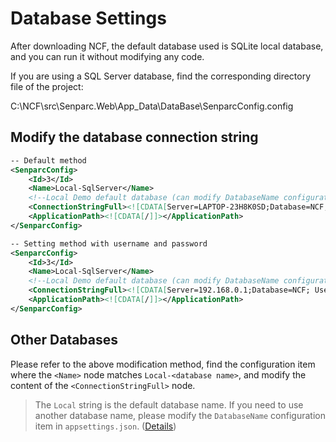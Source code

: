 # Database Settings

After downloading NCF, the default database used is SQLite local database, and you can run it without modifying any code.

If you are using a SQL Server database, find the corresponding directory file of the project:

C:\NCF\src\Senparc.Web\App_Data\DataBase\SenparcConfig.config

## Modify the database connection string

```xml
-- Default method
<SenparcConfig>
    <Id>3</Id>
    <Name>Local-SqlServer</Name>
    <!--Local Demo default database (can modify DatabaseName configuration in appsettings.json)-->
    <ConnectionStringFull><![CDATA[Server=LAPTOP-23H8K0SD;Database=NCF; initial catalog=NCF;integrated security=True;MultipleActiveResultSets=True;App=EntityFramework]]></ConnectionStringFull>
    <ApplicationPath><![CDATA[/]]></ApplicationPath>
</SenparcConfig>

-- Setting method with username and password
<SenparcConfig>
    <Id>3</Id>
    <Name>Local-SqlServer</Name>
    <!--Local Demo default database (can modify DatabaseName configuration in appsettings.json)-->
    <ConnectionStringFull><![CDATA[Server=192.168.0.1;Database=NCF; User ID=sa; Password=123456;Application Name=zmz]]></ConnectionStringFull>
    <ApplicationPath><![CDATA[/]]></ApplicationPath>
</SenparcConfig>
```

## Other Databases

Please refer to the above modification method, find the configuration item where the `<Name>` node matches `Local-<database name>`, and modify the content of the `<ConnectionStringFull>` node.

> The `Local` string is the default database name. If you need to use another database name, please modify the `DatabaseName` configuration item in `appsettings.json`. ([Details](/start/config/appsettings.html#senparccoresetting-节点配置))
